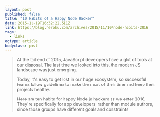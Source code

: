 ```yaml
---
layout: post 
published: false 
title: "10 Habits of a Happy Node Hacker" 
date: 2015-11-19T16:32:22.511Z 
link: https://blog.heroku.com/archives/2015/11/10/node-habits-2016 
tags:
  - links
ogtype: article 
bodyclass: post 
---
```


> At the tail end of 2015, JavaScript developers have a glut of tools at our disposal. The last time we looked into this, the modern JS landscape was just emerging. 
> 
> Today, it's easy to get lost in our huge ecosystem, so successful teams follow guidelines to make the most of their time and keep their projects healthy.
> 
> Here are ten habits for happy Node.js hackers as we enter 2016. They're specifically for app developers, rather than module authors, since those groups have different goals and constraints
